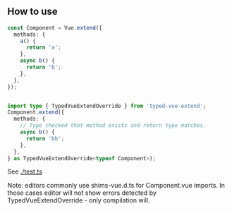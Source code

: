 ## How to use

```ts
const Component = Vue.extend({
  methods: {
    a() {
      return 'a';
    },
    async b() {
      return 'b';
    },
  },
});


import type { TypedVueExtendOverride } from 'typed-vue-extend';
Component.extend({
  methods: {
    // Type checked that method exists and return type matches.
    async b() {
      return 'bb';
    },
  },
} as TypedVueExtendOverride<typeof Component>);
```

See [./test.ts](./test.ts)

Note: editors commonly use shims-vue.d.ts for Component.vue imports. In those cases editor will not show errors detected by TypedVueExtendOverride - only compilation will.
